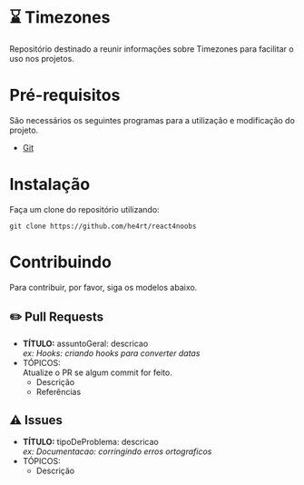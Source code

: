 # ⌛ Timezones
Repositório destinado a reunir informações sobre Timezones para facilitar o uso nos projetos.

# Pré-requisitos
São necessários os seguintes programas para a utilização e modificação do projeto.

- [Git](https://www.google.com/url?sa=t&rct=j&q=&esrc=s&source=web&cd=&cad=rja&uact=8&ved=2ahUKEwih4PLP8NX6AhVZlZUCHReaAbQQFnoECAkQAQ&url=https%3A%2F%2Fgit-scm.com%2F&usg=AOvVaw1lFNWgbWf8FsbaoU4AOPBr)

# Instalação
Faça um clone do repositório utilizando:

```
git clone https://github.com/he4rt/react4noobs
```

# Contribuindo
Para contribuir, por favor, siga os modelos abaixo.

## ✏️ Pull Requests
- **TÍTULO:** assuntoGeral: descricao<br>
*ex: Hooks: criando hooks para converter datas*
- TÓPICOS: <br>
Atualize o PR se algum commit for feito.
  - Descrição
  - Referências

## ⚠️ Issues
- **TÍTULO:** tipoDeProblema: descricao<br>
*ex: Documentacao: corringindo erros ortograficos*
- TÓPICOS: <br>
  - Descrição
